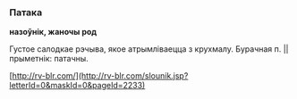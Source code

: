 ### Патака
**назоўнік, жаночы род**

Густое салодкае рэчыва, якое атрымліваецца з крухмалу. Бурачная п. || прыметнік: патачны.

<a rel="author">[http://rv-blr.com/](http://rv-blr.com/slounik.jsp?letterId=0&maskId=0&pageId=2233)</a>
